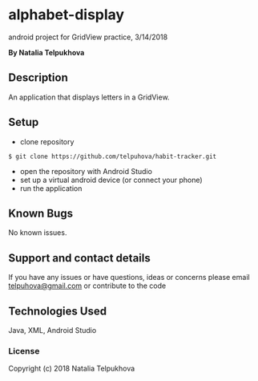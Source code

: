 # alphabet-display

android project for GridView practice, 3/14/2018

**By Natalia Telpukhova**

## Description

An application that displays letters in a GridView.

## Setup

* clone repository
```
$ git clone https://github.com/telpuhova/habit-tracker.git
```
* open the repository with Android Studio
* set up a virtual android device (or connect your phone)
* run the application

## Known Bugs

No known issues.

## Support and contact details

If you have any issues or have questions, ideas or concerns please email telpuhova@gmail.com or contribute to the code

## Technologies Used

Java, XML, Android Studio

### License

Copyright (c) 2018 Natalia Telpukhova

